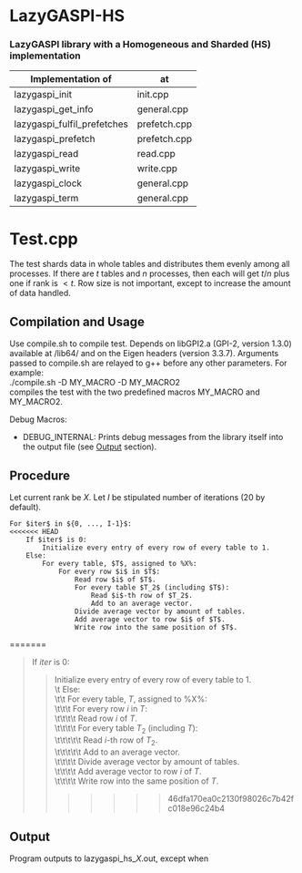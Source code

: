 # LazyGASPI-HS
### LazyGASPI library with a Homogeneous and Sharded (HS) implementation

|  Implementation of            | at            |
| ----------------------------- | ------------- |
| lazygaspi_init                | init.cpp      |
| lazygaspi_get_info            | general.cpp   |
| lazygaspi_fulfil_prefetches   | prefetch.cpp  |
| lazygaspi_prefetch            | prefetch.cpp  |
| lazygaspi_read                | read.cpp      |
| lazygaspi_write               | write.cpp     |
| lazygaspi_clock               | general.cpp   |
| lazygaspi_term                | general.cpp   |
  
  
  
  
# Test.cpp

The test shards data in whole tables and distributes them evenly among all processes. 
If there are $t$ tables and $n$ processes, then each will get $t / n$ plus one if rank is $< t % n$.
Row size is not important, except to increase the amount of data handled.

## Compilation and Usage

Use compile.sh to compile test. Depends on libGPI2.a (GPI-2, version 1.3.0) available at /lib64/ and on the Eigen headers (version 3.3.7).
Arguments passed to compile.sh are relayed to g++ before any other parameters. For example:  
    ./compile.sh -D MY_MACRO -D MY_MACRO2  
compiles the test with the two predefined macros MY_MACRO and MY_MACRO2.

Debug Macros:
- DEBUG_INTERNAL: Prints debug messages from the library itself into the output file (see [Output](#Output) section).

## Procedure

Let current rank be $X$. Let $I$ be stipulated number of iterations (20 by default).  
```
For $iter$ in ${0, ..., I-1}$:  
<<<<<<< HEAD
    If $iter$ is 0:  
        Initialize every entry of every row of every table to 1.  
    Else:  
        For every table, $T$, assigned to %X%:  
            For every row $i$ in $T$:  
                Read row $i$ of $T$.  
                For every table $T_2$ (including $T$):  
                    Read $i$-th row of $T_2$.  
                    Add to an average vector.  
                Divide average vector by amount of tables.  
                Add average vector to row $i$ of $T$.  
                Write row into the same position of $T$.  
```
=======
>  If $iter$ is 0:  
>>    Initialize every entry of every row of every table to 1.  
\t  Else:  
\t\t    For every table, $T$, assigned to %X%:  
\t\t\t      For every row $i$ in $T$:  
\t\t\t\t        Read row $i$ of $T$.  
\t\t\t\t        For every table $T_2$ (including $T$):  
\t\t\t\t\t          Read $i$-th row of $T_2$.  
\t\t\t\t\t          Add to an average vector.  
\t\t\t\t        Divide average vector by amount of tables.  
\t\t\t\t        Add average vector to row $i$ of $T$.  
\t\t\t\t        Write row into the same position of $T$.  
>>>>>>> 46dfa170ea0c2130f98026c7b42fc018e96c24b4

## Output

Program outputs to lazygaspi_hs_$X$.out, except when 
